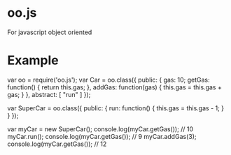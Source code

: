 # oo.js
For javascript object oriented

# Example
var oo = require('oo.js');
var Car = oo.class({
  public: {
    gas: 10;
    getGas: function() {
      return this.gas;
    },
    addGas: function(gas) {
      this.gas = this.gas + gas;
    }
  },
  abstract: [
    "run"
  ]
});

var SuperCar = oo.class({
  public: {
    run: function() {
      this.gas = this.gas - 1;
    }
  }
});

var myCar = new SuperCar();
console.log(myCar.getGas()); // 10
myCar.run();
console.log(myCar.getGas()); // 9
myCar.addGas(3);
console.log(myCar.getGas()); // 12


